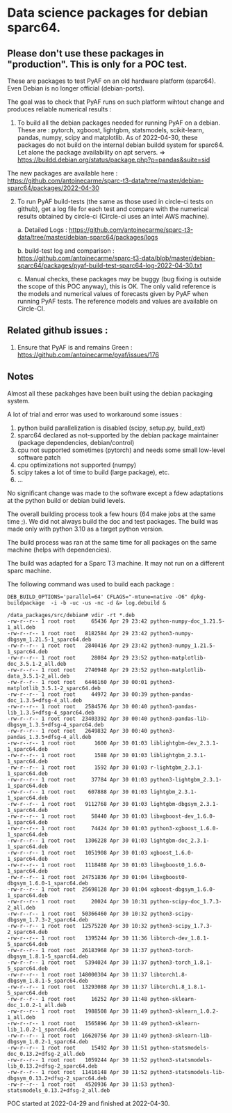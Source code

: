 # Data science packages for debian sparc64.

## Please don't use these packages in "production". This is only for a POC test.

These are packages to test PyAF on an old hardware platform (sparc64). Even Debian is no longer official (debian-ports).


The goal was to check that PyAF runs on such platform wihtout change and produces reliable numerical results :

1. To build all the debian packages needed for running PyAF on a debian. These are : pytorch, xgboost, lightgbm, statsmodels, scikit-learn, pandas, numpy, scipy and matplotlib. As of 2022-04-30, these packages do not build on the internal debian buildd system for sparc64. Let alone the package availability on apt servers.
  => https://buildd.debian.org/status/package.php?p=pandas&suite=sid

The new packages are available here : https://github.com/antoinecarme/sparc-t3-data/tree/master/debian-sparc64/packages/2022-04-30
   
2. To run PyAF build-tests (the same as those used in circle-ci tests on github), get a log file for each test and compare with the numerical results obtained by circle-ci (Circle-ci uses an intel AWS machine).

    a. Detailed Logs  : https://github.com/antoinecarme/sparc-t3-data/tree/master/debian-sparc64/packages/logs
    
    b. build-test log and comparison : https://github.com/antoinecarme/sparc-t3-data/blob/master/debian-sparc64/packages/pyaf-build-test-sparc64-log-2022-04-30.txt
    
    c. Manual checks, these packages may be buggy (bug fixing is outside the scope of this POC anyway), this is OK. The only valid reference is the models and numerical values of forecasts given by PyAF when running PyAF tests. The reference models and values are available on Circle-CI.

## Related github issues :

1. Ensure that PyAF is and remains Green  : https://github.com/antoinecarme/pyaf/issues/176



## Notes

Almost all these packahges have been built using the debian packaging system.

A lot of trial and error was used to workaround some issues :
  1. python build parallelization is disabled (scipy, setup.py, build_ext)
  2. sparc64 declared as not-supported by the debian package maintainer (package dependencies, debian/control)
  2. cpu not supported sometimes (pytorch) and needs some small low-level software patch
  3. cpu optimizations not supported (numpy)
  4. scipy takes a lot of time to build (large package), etc.
  5. ...

No significant change was made to the software except a fdew adaptations at the python build or debian build levels.

The overall building process took a few hours (64 make jobs at the same time ;). We did not always build the doc and test packages. The build was made only with python 3.10 as a target python version.

The build process was ran at the same time for all packages on the same machine (helps with dependencies). 

The build was adapted for a Sparc T3 machine. It may not run on a different sparc machine.

The following command was used to build each package :

```
DEB_BUILD_OPTIONS='parallel=64' CFLAGS="-mtune=native -O6" dpkg-buildpackage  -i -b -uc -us -nc -d &> log.debuild &
```


```
/data_packages/src/debian# vdir -rt *.deb
-rw-r--r-- 1 root root     65436 Apr 29 23:42 python-numpy-doc_1.21.5-1_all.deb
-rw-r--r-- 1 root root   8182584 Apr 29 23:42 python3-numpy-dbgsym_1.21.5-1_sparc64.deb
-rw-r--r-- 1 root root   2840416 Apr 29 23:42 python3-numpy_1.21.5-1_sparc64.deb
-rw-r--r-- 1 root root     28084 Apr 29 23:52 python-matplotlib-doc_3.5.1-2_all.deb
-rw-r--r-- 1 root root   2740948 Apr 29 23:52 python-matplotlib-data_3.5.1-2_all.deb
-rw-r--r-- 1 root root   6446160 Apr 30 00:01 python3-matplotlib_3.5.1-2_sparc64.deb
-rw-r--r-- 1 root root     44972 Apr 30 00:39 python-pandas-doc_1.3.5+dfsg-4_all.deb
-rw-r--r-- 1 root root   2584576 Apr 30 00:40 python3-pandas-lib_1.3.5+dfsg-4_sparc64.deb
-rw-r--r-- 1 root root  23403392 Apr 30 00:40 python3-pandas-lib-dbgsym_1.3.5+dfsg-4_sparc64.deb
-rw-r--r-- 1 root root   2649832 Apr 30 00:40 python3-pandas_1.3.5+dfsg-4_all.deb
-rw-r--r-- 1 root root      1600 Apr 30 01:03 liblightgbm-dev_2.3.1-1_sparc64.deb
-rw-r--r-- 1 root root      1588 Apr 30 01:03 liblightgbm_2.3.1-1_sparc64.deb
-rw-r--r-- 1 root root      1592 Apr 30 01:03 r-lightgbm_2.3.1-1_sparc64.deb
-rw-r--r-- 1 root root     37784 Apr 30 01:03 python3-lightgbm_2.3.1-1_sparc64.deb
-rw-r--r-- 1 root root    607888 Apr 30 01:03 lightgbm_2.3.1-1_sparc64.deb
-rw-r--r-- 1 root root   9112768 Apr 30 01:03 lightgbm-dbgsym_2.3.1-1_sparc64.deb
-rw-r--r-- 1 root root     58440 Apr 30 01:03 libxgboost-dev_1.6.0-1_sparc64.deb
-rw-r--r-- 1 root root     74424 Apr 30 01:03 python3-xgboost_1.6.0-1_sparc64.deb
-rw-r--r-- 1 root root   1306228 Apr 30 01:03 lightgbm-doc_2.3.1-1_sparc64.deb
-rw-r--r-- 1 root root   1051908 Apr 30 01:03 xgboost_1.6.0-1_sparc64.deb
-rw-r--r-- 1 root root   1118488 Apr 30 01:03 libxgboost0_1.6.0-1_sparc64.deb
-rw-r--r-- 1 root root  24751836 Apr 30 01:04 libxgboost0-dbgsym_1.6.0-1_sparc64.deb
-rw-r--r-- 1 root root  25698128 Apr 30 01:04 xgboost-dbgsym_1.6.0-1_sparc64.deb
-rw-r--r-- 1 root root     20024 Apr 30 10:31 python-scipy-doc_1.7.3-2_all.deb
-rw-r--r-- 1 root root  50366460 Apr 30 10:32 python3-scipy-dbgsym_1.7.3-2_sparc64.deb
-rw-r--r-- 1 root root  12575220 Apr 30 10:32 python3-scipy_1.7.3-2_sparc64.deb
-rw-r--r-- 1 root root   1395244 Apr 30 11:36 libtorch-dev_1.8.1-5_sparc64.deb
-rw-r--r-- 1 root root  26183968 Apr 30 11:37 python3-torch-dbgsym_1.8.1-5_sparc64.deb
-rw-r--r-- 1 root root   5394024 Apr 30 11:37 python3-torch_1.8.1-5_sparc64.deb
-rw-r--r-- 1 root root 148000304 Apr 30 11:37 libtorch1.8-dbgsym_1.8.1-5_sparc64.deb
-rw-r--r-- 1 root root  13293088 Apr 30 11:37 libtorch1.8_1.8.1-5_sparc64.deb
-rw-r--r-- 1 root root     16252 Apr 30 11:48 python-sklearn-doc_1.0.2-1_all.deb
-rw-r--r-- 1 root root   1988508 Apr 30 11:49 python3-sklearn_1.0.2-1_all.deb
-rw-r--r-- 1 root root   1565896 Apr 30 11:49 python3-sklearn-lib_1.0.2-1_sparc64.deb
-rw-r--r-- 1 root root  16620756 Apr 30 11:49 python3-sklearn-lib-dbgsym_1.0.2-1_sparc64.deb
-rw-r--r-- 1 root root     15492 Apr 30 11:51 python-statsmodels-doc_0.13.2+dfsg-2_all.deb
-rw-r--r-- 1 root root   1059244 Apr 30 11:52 python3-statsmodels-lib_0.13.2+dfsg-2_sparc64.deb
-rw-r--r-- 1 root root  11416148 Apr 30 11:52 python3-statsmodels-lib-dbgsym_0.13.2+dfsg-2_sparc64.deb
-rw-r--r-- 1 root root   4520936 Apr 30 11:53 python3-statsmodels_0.13.2+dfsg-2_all.deb

```

POC started at 2022-04-29 and finished at 2022-04-30.
